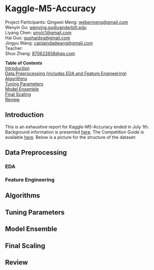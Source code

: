 # Kaggle-M5-Accuracy
Project Participants:
Qingwei Meng: webermeng@gmail.com  
Wenyin Gu: wenying.gu@vanderbilt.edu  
Liyang Chen: smylc1@gmail.com  
Hai Guo: guohaidsg@gmail.com  
Jingyu Wang: captaindadwang@gmail.com  
Teacher:  
Shuo Zhang: 870622658@qq.com  

**Table of Contents**  
[Introduction](##Introduction)  
[Data Preprocessing (includes EDA and Feature Engineering)](##data-preprocessing)  
[Algorithms](##Algorithms)  
[Tuning Parameters](##tuning-parameters)  
[Model Ensemble](##Model-Ensemble)  
[Final Scaling](##Final-Scaling)  
[Review](##Review)  

## Introduction
  This is an exhaustive report for Kaggle-M5-Accuracy ended in July 1th. Background information is presented [here](https://www.kaggle.com/c/m5-forecasting-accuracy). The Competition Guide is available [here](https://mofc.unic.ac.cy/wp-content/uploads/2020/03/M5-Competitors-Guide-Final-10-March-2020.docx). Below is a picture for the structure of the dataset:
  
  
## Data Preprocessing

### EDA

### Feature Engineering

## Algorithms

## Tuning Parameters

## Model Ensemble

## Final Scaling

## Review
